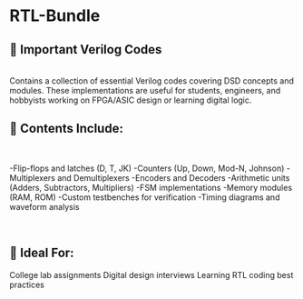 # RTL-Bundle

## 📂 Important Verilog Codes

<br>
Contains a collection of essential Verilog codes covering DSD concepts and modules. These implementations are useful for students, engineers, and hobbyists working on FPGA/ASIC design or learning digital logic.

## 🔧 Contents Include:

<br>

  -Flip-flops and latches (D, T, JK)
  -Counters (Up, Down, Mod-N, Johnson)
  -Multiplexers and Demultiplexers
  -Encoders and Decoders
  -Arithmetic units (Adders, Subtractors, Multipliers)
  -FSM implementations
  -Memory modules (RAM, ROM)
  -Custom testbenches for verification
  -Timing diagrams and waveform analysis

<br>

## 🧠 Ideal For:
College lab assignments
Digital design interviews
Learning RTL coding best practices

<br>

##
